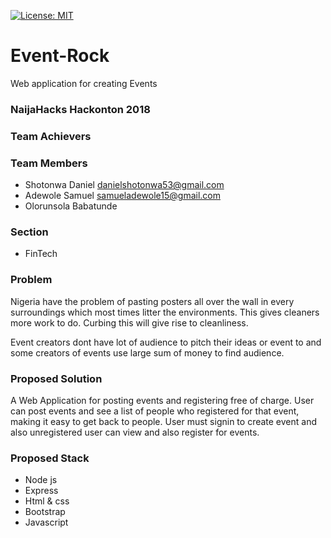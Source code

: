 [![License: MIT](https://img.shields.io/badge/License-MIT-yellow.svg)](https://opensource.org/licenses/MIT)

# Event-Rock

Web application for creating Events

### NaijaHacks Hackonton 2018
### Team Achievers
### Team Members
- Shotonwa Daniel danielshotonwa53@gmail.com
- Adewole Samuel samueladewole15@gmail.com
- Olorunsola Babatunde 

### Section
- FinTech

### Problem
Nigeria have the problem of pasting posters all over the wall in every surroundings which most times litter the environments. This gives cleaners more work to do. Curbing this will give rise to cleanliness. 

Event creators dont have lot of audience to pitch their ideas or event to and some creators of events use large sum of money to find audience.

### Proposed Solution
A Web Application for posting events and registering free of charge. User can post events and see a list of people who registered for that event, making it easy to get back to people. User must signin to create event and also unregistered user can view and also register for events.

### Proposed Stack
- Node js
- Express
- Html & css
- Bootstrap
- Javascript




